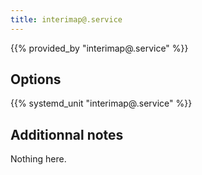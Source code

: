 ```yaml
---
title: interimap@.service
---
```


{{% provided_by "interimap@.service" %}}

## Options

{{% systemd_unit "interimap@.service" %}}

## Additionnal notes

Nothing here.